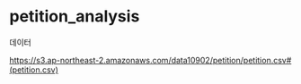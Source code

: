 # petition_analysis

데이터

https://s3.ap-northeast-2.amazonaws.com/data10902/petition/petition.csv#(petition.csv)
